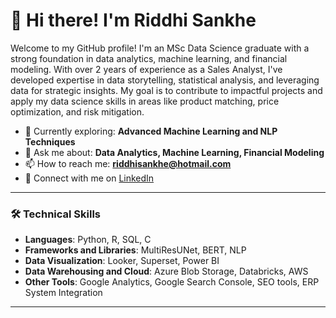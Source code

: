 # 👋 Hi there! I'm Riddhi Sankhe

Welcome to my GitHub profile! I'm an MSc Data Science graduate with a strong foundation in data analytics, machine learning, and financial modeling. With over 2 years of experience as a Sales Analyst, I've developed expertise in data storytelling, statistical analysis, and leveraging data for strategic insights. My goal is to contribute to impactful projects and apply my data science skills in areas like product matching, price optimization, and risk mitigation.

- 🌱 Currently exploring: **Advanced Machine Learning and NLP Techniques**
- 💬 Ask me about: **Data Analytics, Machine Learning, Financial Modeling**
- 📫 How to reach me: **[riddhisankhe@hotmail.com](mailto:riddhisankhe@hotmail.com)**
- 🔗 Connect with me on [LinkedIn](https://linkedin.com/in/riddhi-sankhe)

---

### 🛠️ Technical Skills

- **Languages**: Python, R, SQL, C
- **Frameworks and Libraries**: MultiResUNet, BERT, NLP
- **Data Visualization**: Looker, Superset, Power BI
- **Data Warehousing and Cloud**: Azure Blob Storage, Databricks, AWS
- **Other Tools**: Google Analytics, Google Search Console, SEO tools, ERP System Integration

---
